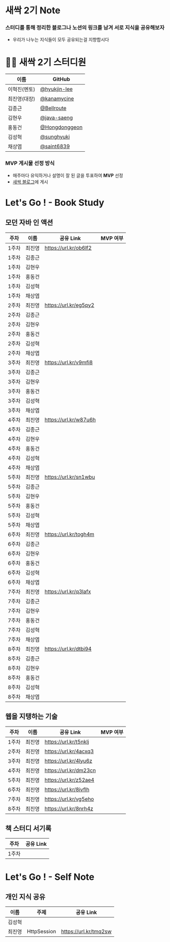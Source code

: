 # 새싹 2기 Note

### 스터디를 통해 정리한 블로그나 노션의 링크를 남겨 서로 지식을 공유해보자

- 우리가 나누는 지식들이 모두 공유되는걸 지향합시다


# 👩‍💻 새싹 2기 스터디원

| 이름   | GitHub                                         |
| ------ | ---------------------------------------------- |
| 이혁진(멘토) | [@hyukjin-lee](https://github.com/hyukjin-lee) |
| 최진영(대장) | [@kanamycine](https://github.com/kanamycine) |
| 김종근 | [@Bellroute](https://github.com/Bellroute) |
| 김현우 | [@java-saeng](https://github.com/java-saeng) |
| 홍동건 | [@Hongdonggeon](https://github.com/Hongdonggeon) |
| 김성혁 | [@sunghyuki](https://github.com/sunghyuki) |
| 채상엽 | [@saint6839](https://github.com/saint6839) |


### MVP 게시물 선정 방식
- 매주마다 유익하거나 설명이 잘 된 글을 투표하여 **MVP** 선정
- [새싹 블로그](https://velog.io/@sproutt)에 게시


# Let's Go ! - Book Study
## 모던 자바 인 액션
| 주차 | 이름 | 공유 Link | MVP 여부 |
| --- | --- | -------- | ------- |
| 1주차 | 최진영 | https://url.kr/ob6lf2 | |
| 1주차 | 김종근 | | |
| 1주차 | 김현우 | | |
| 1주차 | 홍동건 | | |
| 1주차 | 김성혁 | | |
| 1주차 | 채상엽 | | |
| 2주차 | 최진영 | https://url.kr/eg5py2 | |
| 2주차 | 김종근 | | |
| 2주차 | 김현우 | | |
| 2주차 | 홍동건 | | |
| 2주차 | 김성혁 | | |
| 2주차 | 채상엽 | | |
| 3주차 | 최진영 | https://url.kr/v9mfi8 | |
| 3주차 | 김종근 | | |
| 3주차 | 김현우 | | |
| 3주차 | 홍동건 | | |
| 3주차 | 김성혁 | | |
| 3주차 | 채상엽 | | |
| 4주차 | 최진영 | https://url.kr/w87u6h | |
| 4주차 | 김종근 | | |
| 4주차 | 김현우 | | |
| 4주차 | 홍동건 | | |
| 4주차 | 김성혁 | | |
| 4주차 | 채상엽 | | |
| 5주차 | 최진영 | https://url.kr/sn1wbu | |
| 5주차 | 김종근 | | |
| 5주차 | 김현우 | | |
| 5주차 | 홍동건 | | |
| 5주차 | 김성혁 | | |
| 5주차 | 채상엽 | | |
| 6주차 | 최진영 | https://url.kr/togh4m | |
| 6주차 | 김종근 | | |
| 6주차 | 김현우 | | |
| 6주차 | 홍동건 | | |
| 6주차 | 김성혁 | | |
| 6주차 | 채상엽 | | |
| 7주차 | 최진영 | https://url.kr/q3lafx | |
| 7주차 | 김종근 | | |
| 7주차 | 김현우 | | |
| 7주차 | 홍동건 | | |
| 7주차 | 김성혁 | | |
| 7주차 | 채상엽 | | |
| 8주차 | 최진영 | https://url.kr/dtbi94 | |
| 8주차 | 김종근 | | |
| 8주차 | 김현우 | | |
| 8주차 | 홍동건 | | |
| 8주차 | 김성혁 | | |
| 8주차 | 채상엽 | | |

## 웹을 지탱하는 기술
| 주차 | 이름 | 공유 Link | MVP 여부 |
| --- | --- | -------- | ------- |
| 1주차 | 최진영 | https://url.kr/t5nklj | |
| 2주차 | 최진영 | https://url.kr/4acxq3 | |
| 3주차 | 최진영 | https://url.kr/4lyu6z | |
| 4주차 | 최진영 | https://url.kr/dm23cn | |
| 5주차 | 최진영 | https://url.kr/z52ae4 | |
| 6주차 | 최진영 | https://url.kr/8ivflh | |
| 7주차 | 최진영 | https://url.kr/vg5eho | |
| 8주차 | 최진영 | https://url.kr/8nrh4z | |

## 책 스터디 서기록
| 주차 | 공유 Link |
| --- | -------- |
| 1주차 |  |

# Let's Go ! - Self Note
## 개인 지식 공유
| 이름 | 주제 | 공유 Link |
| --- | --- | -------- |
| 김성혁 |  | |
| 최진영 | HttpSession  | https://url.kr/tmq2sw |
